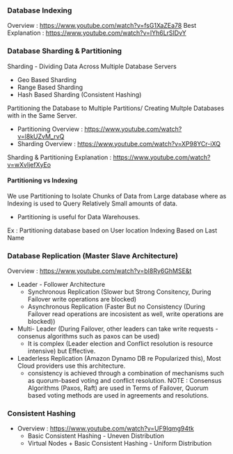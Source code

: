 ### Database Indexing

Overview : https://www.youtube.com/watch?v=fsG1XaZEa78
Best Explanation : https://www.youtube.com/watch?v=lYh6LrSIDvY

### Database Sharding & Partitioning

Sharding - Dividing Data  Across Multiple Database Servers

- Geo Based Sharding
- Range Based Sharding
- Hash Based Sharding (Consistent Hashing)

Partitioning the Database to Multiple Partitions/ Creating Multple Databases with in the Same Server. 
- Partitioning Overview : https://www.youtube.com/watch?v=l8kUZvM_rvQ
- Sharding Overview : https://www.youtube.com/watch?v=XP98YCr-iXQ


Sharding & Partitioning Explanation : https://www.youtube.com/watch?v=wXvljefXyEo

#### Partitioning vs Indexing

We use Partitioning to Isolate Chunks of Data from Large database where as Indexing is used to Query Relatively Small amounts of data.
- Partitioning is useful for Data Warehouses.

Ex : Partitioning database based on User location
Indexing Based on Last Name


### Database Replication (Master Slave Architecture)

Overview : https://www.youtube.com/watch?v=bI8Ry6GhMSE&t

- Leader - Follower Architecture  
    - Synchronous Replication (Slower but Strong Consitency, During Failover write operations are blocked)
    - Asynchronous Replication (Faster But no Consistency (During Failover read operations are incosistent as well, write operations are blocked))
- Multi- Leader (During Failover, other leaders can take write requests - consenus algorithms such as paxos can be used) 
    - It is complex (Leader election and Conflict resolution is resource intensive) but Effective.
- Leaderless Replication (Amazon Dynamo DB re Popularized this), Most Cloud providers use this architecture.
    - consistency is achieved through a combination of mechanisms such as quorum-based voting and conflict resolution.
NOTE : Consensus Algorithms (Paxos, Raft) are used in Terms of Failover, Quorum based voting methods are used in agreements and resolutions.

### Consistent Hashing

- Overview : https://www.youtube.com/watch?v=UF9Iqmg94tk
    - Basic Consistent Hashing  - Uneven Distribution
    - Virtual Nodes + Basic Consistent Hashing - Uniform Distribution


